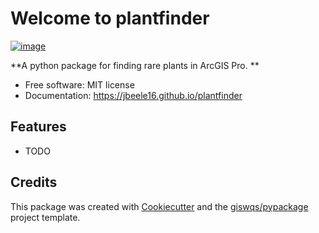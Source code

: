 # Welcome to plantfinder


[![image](https://img.shields.io/pypi/v/plantfinder.svg)](https://pypi.python.org/pypi/plantfinder)


**A python package for finding rare plants in ArcGIS Pro. **


-   Free software: MIT license
-   Documentation: <https://jbeele16.github.io/plantfinder>
    

## Features

-   TODO

## Credits

This package was created with [Cookiecutter](https://github.com/cookiecutter/cookiecutter) and the [giswqs/pypackage](https://github.com/giswqs/pypackage) project template.
